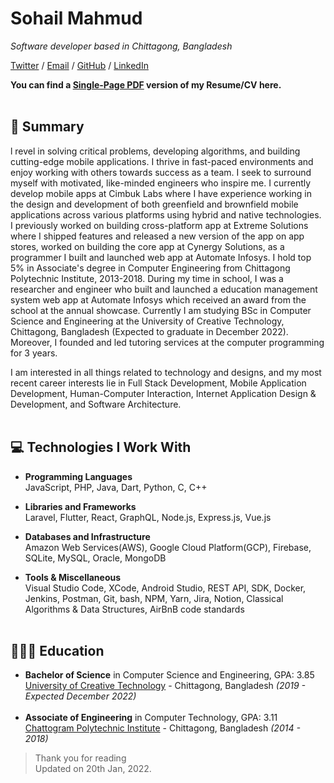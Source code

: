 # Sohail Mahmud

_Software developer based in Chittagong, Bangladesh_ <br>

[Twitter](https://twitter.com/sohailcx) / [Email](mailto:sohailmahmud@outlook.com) / [GitHub](https://github.com/sohailmahmud/) / [LinkedIn](https://www.linkedin.com/in/sohailmahmud/)

**You can find a [Single-Page PDF](https://sohailmahmud.github.io/resume.pdf) version of my Resume/CV here.**
<br><br>

## 📝 Summary

l revel in solving critical problems, developing algorithms, and building cutting-edge mobile applications. I thrive in fast-paced environments and enjoy working with others towards success as a team. I seek to surround myself with motivated, like-minded engineers who inspire me. I currently develop mobile apps at Cimbuk Labs where I have experience working in the design and development of both greenfield and brownfield mobile applications across various platforms using hybrid and native technologies. I previously worked on building cross-platform app at Extreme Solutions where I shipped features and released a new version of the app on app stores, worked on building the core app at Cynergy Solutions, as a programmer I built and launched web app at Automate Infosys. I hold top 5% in Associate's degree in Computer Engineering from Chittagong Polytechnic Institute, 2013-2018. During my time in school, I was a researcher and engineer who built and launched a education management system web app at Automate Infosys which received an award from the school at the annual showcase. Currently I am studying BSc in Computer Science and Engineering at the University of Creative Technology, Chittagong, Bangladesh (Expected to graduate in December 2022). Moreover, I founded and led tutoring services at the computer programming for 3 years.

I am interested in all things related to technology and designs, and my most recent career interests lie in Full Stack Development, Mobile Application Development, Human-Computer Interaction, Internet Application Design & Development, and Software Architecture.
<br><br>

<!--
## 👨🏽‍💻 Industry Experience
--
- **Software Developer (Mobile)** @ [AgreeYa Solutions](https://agreeya.com/) _(Aug 2020 - Present)_ <br>
  AgreeYa is a global systems integrator committed to delivering leading-edge, technology-enabled and business-driven solutions to small, medium and global Fortune 100 organizations.
  - Working experience in the design and development of both greenfield and brownfield mobile applications across various platforms using hybrid technologies such as Flutter, React Native, and Ionic.
  - Developed many Proof-of-Concepts (POC's) to showcase new features in mobile application development to clients.
  - Collaborated with DevOps team to design a scalable modular framework for continuous integration and automation of build generation, test case execution, and sending deliverables to the client.
  - Working directly with Director and Enterprise Architect to consistently deliver high performance, maintainable, and reliable infrastructure on our client projects.
  - Worked on estimates for project development and interacted with a client for the daily status call to identify key requirements, define project scope, develop a project plan and schedule.
    <br><br>
- **Software Engineer** @ [Kandou](https://www.kandouapp.com/) _(Nov 2019 - July 2020)_ <br>
  Kandou makes it easy for you to find social good events in your community
  - Expertise in UI/Front-End Development, developing features, and designing user interaction screens
  - Responsible for beta testing and releasing iOS and Android application to 300+ active users on app stores
  - Worked in an agile environment consisting of analyzing users and peer feedback on the submitted work
    <br><br>
- **Software Development Intern, Undergraduate Researcher** @ [Claryty](https://play.google.com/store/apps/details?id=com.claryty.claryty&hl=en_US) _(Nov 2018 - Oct 2019)_ <br>
  Bioinformatics Research Project by Stanford University
  - Developed new mobile application for consumers with React Native/Redux that presents adverse effect reports for prescription drugs
  - Designed the full architecture of software stack in order to scale future Food and Drug Administration(FDA) data sets and user input
    - 🧬 Integrated 20+ million lines of FDA data into database!
  - Involved in weekly SCRUM meetings to keep track of the ongoing project status and issues
  - Won 3rd prize out of 240 projects at College of Science and Engineering annual showcase in 2019 at SF State
    <br><br>
- **Open Source** @ [Facebook](https://reactnative.dev/)<br>
  React Native Core, React Native Website, React Native Directory - Contributed in migrating ImageStore native module into the new TurboModule System architecture of the repository(v59) - Updated API and Component docs to reflect the props and methods reflected in core repository(v62) - Added 50+ missing libraries(Analytics, Geolocation, Deep Link, UI Components, and Other Platforms) that are associated with react native to the directory list - Collaborated with core contributors to comprehend the code base and get peer feedback on the submitted work.
  <br><br>

## 👮🏽‍♂️Leadership Activities
--
- **Founder - Tutoring Services** @ [CS Sfsu](https://cs.sfsu.edu/) _(Aug 2017 - May 2020)_ <br>
  Association of Computing Machinery - World's largest scientific and educational computing society - Consulted with students in their side projects and assignments by showing them the effective use of standard data structures and algorithms - TA for 140 hours a semester - Improved overall academic performance of incoming freshmen and sophomores by 30% in core courses such as Programming Methodology and Software Development - Recruited, organized, and trained tutors for the Computer Science Department
  <br><br>
- **Hackathon Organizer** @ [SF Hacks](http://sfhacks.io/) _(Nov 2017 - May 2020)_ <br>
  - Arranged first collegiate Hackathon in San Francisco with over 350 attendees
  - Spearhead an outreach team to reach out to 30+ companies for partnership and raised $18,000 in sponsorship
    <br><br>
- **Teaching Assistant** @ [MobileSpace](http://www.mobilespace.xyz/) _(Feb. 2018 - Apr. 2018)_ <br>
  - Took initiative in learning react native and went on to successfully develop 2 functional apps under minimal supervision
  - Facilitated a dynamic and collaborative classroom of 15 students and conducted weekly office hours for further assistance
    <br><br>

## Here's some of the events I attended
--
- **Google Cloud Next Conference '19** _(San Francisco, CA, Apr 2019)_ <br>
- **Science and Engineering Student Gov Candidate** at [SF State]() _(San Francisco, CA, Apr 2019)_ <br>
- **Tech & Diversity Conference** at [Lyft HQ]() _(San Francisco, CA, Mar 2019)_ <br>
- **Website Design Opinion** at [Charles Schwab HQ]() _(San Francisco, CA, Apr 2018)_ <br>
- **Oracle Java One Conference '17** at _(San Francisco, CA, Oct 2017)_ <br>
- **Speaker at GitHub Field Day** at [Github HQ]() _(San Francisco, CA, Oct 2017)_ <br>
- **GitHub Universe Conference '17** _(San Francisco, CA, Oct 2017)_ <br>
- **Volunteer at CODE2040 Summit '17** _(San Francisco, CA, Aug 2017)_ <br>
- **Get-together Event** at [Twitter HQ]() _(San Francisco, CA, July 2017)_ <br>
- **Gaming Experience Review** at [Oculus HQ]() _(Menlo Park, CA, July 2017)_ <br>
- **Research Study** at [Facebook HQ]() _(Menlo Park, CA, May 2017)_ <br>
- **Yahoo Mail Design Review** at [Yahoo HQ]() _(San Francisco, CA, Apr 2017)_ <br>
- **User Experience Feedback** at [Playstation HQ]() _(San Mateo, CA)_ <br>
- **Product Review** at [Proteus Digital Health HQ]() _(Redwood City, CA)_ <br>
- **Mobile App Review** at [JPMorgan Chase]() _(San Francisco, CA)_ <br>
- **Website App Review** at [Wells Fargo HQ]() _(San Francisco, CA)_ <br>
  <br><br>

-->

## 💻 Technologies I Work With

- **Programming Languages**<br>
  JavaScript, PHP, Java, Dart, Python, C, C++

- **Libraries and Frameworks**<br>
  Laravel, Flutter, React, GraphQL, Node.js, Express.js, Vue.js

- **Databases and Infrastructure**<br>
  Amazon Web Services(AWS), Google Cloud Platform(GCP), Firebase, SQLite, MySQL, Oracle, MongoDB

- **Tools \& Miscellaneous**<br>
  Visual Studio Code, XCode, Android Studio, REST API, SDK, Docker, Jenkins, Postman, Git, bash, NPM, Yarn, Jira, Notion, Classical Algorithms \& Data Structures, AirBnB code standards
  <br><br>

## 🧑🏽‍🎓 Education

- **Bachelor of Science** in Computer Science and Engineering, GPA: 3.85<br>
  [University of Creative Technology](https://www.uctc.edu.bd/) - Chittagong, Bangladesh _(2019 - Expected December 2022)_
  <br><br>
- **Associate of Engineering** in Computer Technology, GPA: 3.11<br>
  [Chattogram Polytechnic Institute](https://www.ctgpoly.gov.bd/) - Chittagong, Bangladesh _(2014 - 2018)_

> Thank you for reading <br>
> Updated on 20th Jan, 2022.
